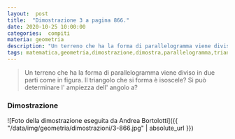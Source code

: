 ```yaml
---
layout:  post
title:  "Dimostrazione 3 a pagina 866."
date: 2020-10-25 10:00:00
categories:  compiti
materia: geometria
description: "Un terreno che ha la forma di parallelogramma viene diviso in due parti. Il triangolo che si forma è isoscele?"
tags: matematica,geometria,dimostrazione,dimostra,parallelogramma,triangolo
---
```


> Un terreno che ha la forma di parallelogramma viene diviso in due parti come in figura. Il triangolo che si forma è isoscele? Si può determinare l' ampiezza dell' angolo a?

### Dimostrazione

![Foto della dimostrazione eseguita da Andrea Bortolotti]({{ "/data/img/geometria/dimostrazioni/3-866.jpg" | absolute_url }})

